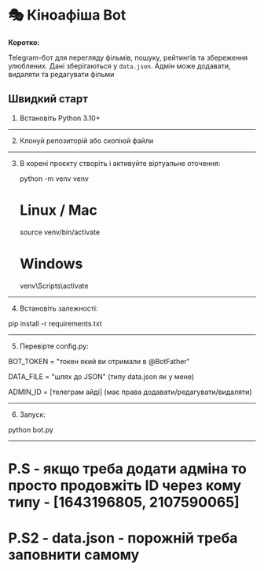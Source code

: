# 🎭 Кіноафіша Bot

**Коротко:** 

Telegram-бот для перегляду фільмів, пошуку, рейтингів та збереження улюблених. Дані зберігаються у `data.json`. Адмін може додавати, видаляти та редагувати фільми

## Швидкий старт

1. Встановіть Python 3.10+  

---

2. Клонуй репозиторій або скопіюй файли

----

3. В корені проєкту створіть і активуйте віртуальне оточення:

   python -m venv venv

   # Linux / Mac
   source venv/bin/activate

   # Windows
   venv\Scripts\activate

---

4. Встановіть залежності:

 pip install -r requirements.txt

---

5. Перевірте config.py:

  BOT_TOKEN = "токен який ви отримали в @BotFather"

  DATA_FILE = "шлях до JSON" (типу data.json як у мене)

  ADMIN_ID = [телеграм айді] (має права додавати/редагувати/видаляти)

---

6. Запуск:

  python bot.py

---

# P.S - якщо треба додати адміна то просто продовжіть ID через кому типу - [1643196805, 2107590065]

# P.S2 - data.json - порожній треба заповнити самому

